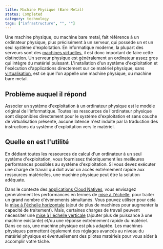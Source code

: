 ```yaml
---
title: Machine Physique (Bare Metal)
status: Completed
category: technology
tags: ["infrastructure", "", ""]
---
```


Une machine physique, ou machine bare metal, fait référence à un ordinateur physique, plus précisément à un serveur, qui possède un et un seul système d'exploitation.
En informatique moderne, la plupart des serveurs sont des [machines virtuelles](/fr/virtual-machine/), il est donc important de faire cette distinction. 
Un serveur physique est généralement un ordinateur assez gros qui intègre du matériel puissant.
L'installation d'un système d'exploitation et l'exécution d'applications directement sur ce matériel physique,
sans [virtualisation](/fr/virtualization/), est ce que l'on appelle une machine physique, ou machine bare metal.

## Problème auquel il répond

Associer un système d'exploitation à un ordinateur physique est le modèle original de l'informatique.
Toutes les ressources de l'ordinateur physique sont disponibles directement pour le système d'exploitation et sans couche de virtualisation présente, aucune latence n'est induite par la traduction des instructions du système d'exploitation vers le matériel.

## Quelle en est l'utilité

En dédiant toutes les ressources de calcul d'un ordinateur à un seul système d'exploitation,
vous fournissez théoriquement les meilleures performances possibles au système d'exploitation.
Si vous devez exécuter une charge de travail qui doit avoir un accès extrêmement rapide aux ressources matérielles,
une machine physique peut être la solution adéquate.

Dans le contexte des [applications Cloud Natives](/fr/cloud-native-apps/),
vous envisagez généralement les performances en termes de [mise à l'échelle](/fr/scalability/), pour traiter un grand nombre d'événements simultanés.
Vous pouvez utiliser pour cela la [mise à l'échelle horizontale](/fr/horizontal-scaling/) (ajout de plus de machines pour augmenter la capacité de traitement).
Mais, certaines charges de travail peuvent nécessiter une [mise à l'échelle verticale](/fr/vertical-scaling/) (ajouter plus de puissance à une machine existante)
et/ou une réponse extrêmement rapide du matériel. Dans ce cas, une machine physique est plus adaptée.
Les machines physiques permettent également des réglages avancés au niveau du matériel physique et éventuellement des pilotes matériels pour vous aider à accomplir votre tâche.

